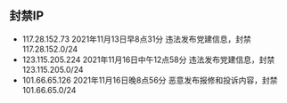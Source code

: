 ## 封禁IP

* 117.28.152.73 2021年11月13日早8点31分 违法发布党建信息，封禁117.28.152.0/24
* 123.115.205.224 2021年11月16日中午12点58分 违法发布党建信息，封禁123.115.205.0/24
* 101.66.65.126 2021年11月16日晚8点56分 恶意发布报修和投诉内容，封禁101.66.65.0/24
